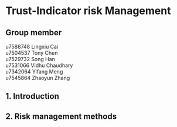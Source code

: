 # Trust-Indicator risk Management
## Group member
u7588748	 Lingxiu Cai<br>
u7504537	 Tony Chen<br>
u7529732	 Song Han<br>
u7531066	 Vidhu Chaudhary<br>
u7342064	 Yifang Meng<br>
u7545864	 Zhaoyun Zhang<br>
## 1. Introduction

## 2. Risk management methods